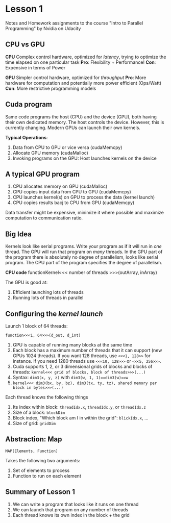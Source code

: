 # Lesson 1
Notes and Homework assignments to the course "Intro to Parallel Programming" by Nvidia on Udacity

## CPU vs GPU
**CPU** Complex control hardware, optimized for *latency*, trying to optimize the time elapsed on one particular task
**Pro**: Flexibility + Performance!
**Con**: Expensive in terms of Power

**GPU** Simpler control hardware, optimized for *throughput*
**Pro**: More hardware for computation and potentially more power efficient (Ops/Watt)
**Con**: More restrictive programming models

## Cuda program
Same code programs the host (CPU) and the device (GPU), both having their own dedicated memory. The host controls the device. However, this is currently changing. Modern GPUs can launch their own kernels.

**Typical Operations**:
1. Data from CPU to GPU or vice versa (cudaMemcpy)
1. Allocate GPU memory (cudaMalloc)
1. Invoking programs on the GPU: Host launches kernels on the device

## A typical GPU program
1. CPU allocates memory on GPU (cudaMalloc)
1. CPU copies input data from CPU to GPU (cudaMemcpy)
1. CPU launches kernel(s) on GPU to process the data (kernel launch)
1. CPU copies results bacj to CPU from GPU (cudaMemcpy)

Data transfer might be expensive, minimize it where possible and maximize computation to communication ratio.

## Big Idea
Kernels look like serial programs. Write your program as if it will run in *one* thread. The GPU will run that program on *many* threads. In the GPU part of the program there is absolutely no degree of parallelism, looks like serial program. The CPU part of the program specifies the degree of parallelism.

**CPU code** functionKernel<<< number of threads >>>(outArray, inArray)


The GPU is good at:
1. Efficient launching lots of threads
1. Running lots of threads in parallel

## Configuring the *kernel launch*
Launch 1 block of 64 threads:

`function<<<1, 64>>>(d_out, d_int)`

1. GPU is capable of running many blocks at the same time
1. Each block has a maximum number of threads that it can support (new GPUs 1024 threads). If you want 128 threads, use `<<<1, 128>>` for instance. If you need 1280 threads use `<<<10, 128>>>` or `<<<5, 256>>>`.
1. Cuda supports 1, 2, or 3 dimensional grids of blocks and blocks of threads: `kernel<<< grid of blocks, block of threads>>>(...)`
1. Syntax: `dim3(x, y, z)` with `dim3(w, 1, 1)==dim3(w)==w`
1. `kernel<<< dim3(bx, by, bz), dim3(tx, ty, tz), shared memory per block in bytes>>>(...)`

Each thread knows the following things
1. Its index within block: `threadIdx.x`, `threadIdx.y`, or `threadIdx.z`
1. Size of a block: `blockDim`
1. Block index, "Which block am I in within the grid": `blickIdx.x`, ...
1. Size of grid: `gridDim`

## Abstraction: Map
`MAP(Elements, Function)`

Takes the following two arguments:
1. Set of elements to process
1. Function to run on each element

## Summary of Lesson 1
1. We can write a program that looks like it runs on one thread
1. We can launch that program on any number of threads
1. Each thread knows its own index in the block + the grid


